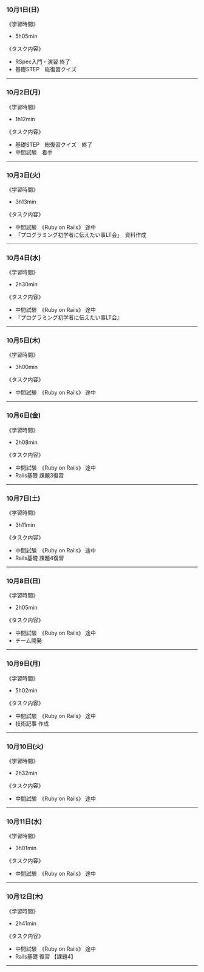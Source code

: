 ### 10月1日(日)
《学習時間》  
- 5h05min

 《タスク内容》
- RSpec入門・演習 終了
- 基礎STEP　総復習クイズ　
___
### 10月2日(月)
《学習時間》  
- 1h12min

 《タスク内容》
- 基礎STEP　総復習クイズ　終了
- 中間試験　着手
___
### 10月3日(火)
《学習時間》  
- 3h13min

 《タスク内容》
- 中間試験　《Ruby on Rails》 途中
- 「プログラミング初学者に伝えたい事LT会」　資料作成
___
### 10月4日(水)
《学習時間》  
- 2h30min

 《タスク内容》
- 中間試験　《Ruby on Rails》 途中
- 『プログラミング初学者に伝えたい事LT会』
___
### 10月5日(木)
《学習時間》  
- 3h00min

 《タスク内容》
- 中間試験　《Ruby on Rails》 途中
___
### 10月6日(金)
《学習時間》  
- 2h08min

 《タスク内容》
- 中間試験　《Ruby on Rails》 途中
- Rails基礎 課題3復習
___
### 10月7日(土)
《学習時間》  
- 3h11min

 《タスク内容》
- 中間試験　《Ruby on Rails》 途中
- Rails基礎 課題4復習
___
### 10月8日(日)
《学習時間》  
- 2h05min

 《タスク内容》
- 中間試験　《Ruby on Rails》 途中
- チーム開発
___
### 10月9日(月)
《学習時間》  
- 5h02min

 《タスク内容》
- 中間試験　《Ruby on Rails》 途中
- 技術記事 作成
___
### 10月10日(火)
《学習時間》  
- 2h32min

 《タスク内容》
- 中間試験　《Ruby on Rails》 途中
___
### 10月11日(水)
《学習時間》  
- 3h01min

 《タスク内容》
- 中間試験　《Ruby on Rails》 途中
___
### 10月12日(木)
《学習時間》  
- 2h41min

 《タスク内容》
- 中間試験　《Ruby on Rails》 途中
- Rails基礎 復習 【課題4】
___
